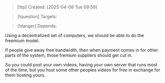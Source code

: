 
>[!tip] Created: [2025-04-08 Tue 09:59]

>[!question] Targets: 

>[!danger] Depends: 

Using a decentralized set of computers, we should be able to do the freemium model.

If people give away free bandwidth, then when payment comes in for other parts of the system, those fremium suppliers should get cut in.

So you could post your own videos, having your own server that runs most of the time, but you host some other peoples videos for free in exchange for them hosting yours.